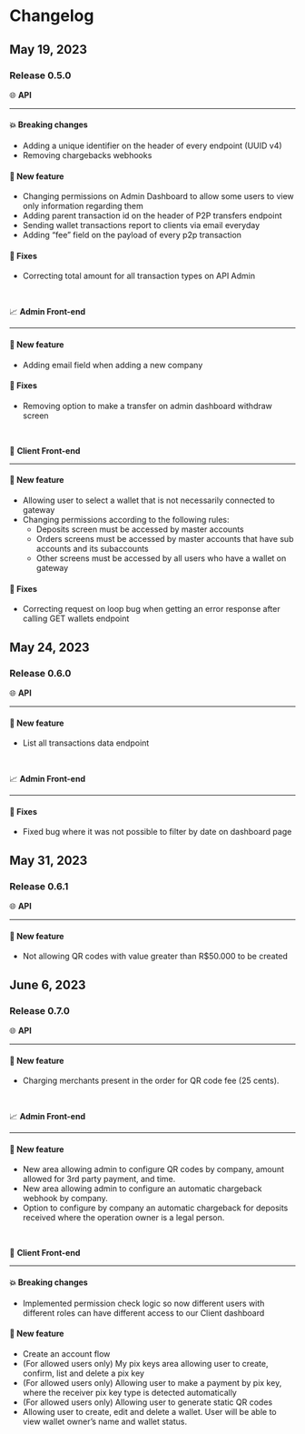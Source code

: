 # Changelog

## May 19, 2023

### Release 0.5.0

:globe_with_meridians: **API**

---

#### :collision: Breaking changes

- Adding a unique identifier on the header of every endpoint (UUID v4)
- Removing chargebacks webhooks

#### :seedling: New feature

- Changing permissions on Admin Dashboard to allow some users to view only information regarding them
- Adding parent transaction id on the header of P2P transfers endpoint
- Sending wallet transactions report to clients via email everyday
- Adding “fee” field on the payload of every p2p transaction

#### :wrench: Fixes

- Correcting total amount for all transaction types on API Admin

<br/>

:chart_with_upwards_trend: **Admin Front-end**

---

#### :seedling: New feature

- Adding email field when adding a new company

#### :wrench: Fixes

- Removing option to make a transfer on admin dashboard withdraw screen

<br/>

:man: **Client Front-end**

---

#### :seedling: New feature

- Allowing user to select a wallet that is not necessarily connected to gateway
- Changing permissions according to the following rules:
  - Deposits screen must be accessed by master accounts
  - Orders screens must be accessed by master accounts that have sub accounts and its subaccounts
  - Other screens must be accessed by all users who have a wallet on gateway

#### :wrench: Fixes

- Correcting request on loop bug when getting an error response after calling GET wallets endpoint

## May 24, 2023

### Release 0.6.0

:globe_with_meridians: **API**

---

#### :seedling: New feature

- List all transactions data endpoint

<br/>

:chart_with_upwards_trend: **Admin Front-end**

---

#### :wrench: Fixes

- Fixed bug where it was not possible to filter by date on dashboard page

## May 31, 2023

### Release 0.6.1

:globe_with_meridians: **API**

---

#### :seedling: New feature

- Not allowing QR codes with value greater than R$50.000 to be created

## June 6, 2023

### Release 0.7.0

:globe_with_meridians: **API**

---

#### :seedling: New feature

- Charging merchants present in the order for QR code fee (25 cents).

<br/>

:chart_with_upwards_trend: **Admin Front-end**

---

#### :seedling: New feature

- New area allowing admin to configure QR codes by company, amount allowed for 3rd party payment, and time.
- New area allowing admin to configure an automatic chargeback webhook by company.
- Option to configure by company an automatic chargeback for deposits received where the operation owner is a legal person.

<br/>

:man: **Client Front-end**

---

#### :collision: Breaking changes

- Implemented permission check logic so now different users with different roles can have different access to our Client dashboard

#### :seedling: New feature

- Create an account flow
- (For allowed users only) My pix keys area allowing user to create, confirm, list and delete a pix key
- (For allowed users only) Allowing user to make a payment by pix key, where the receiver pix key type is detected automatically
- (For allowed users only) Allowing user to generate static QR codes
- Allowing user to create, edit and delete a wallet. User will be able to view wallet owner’s name and wallet status.
